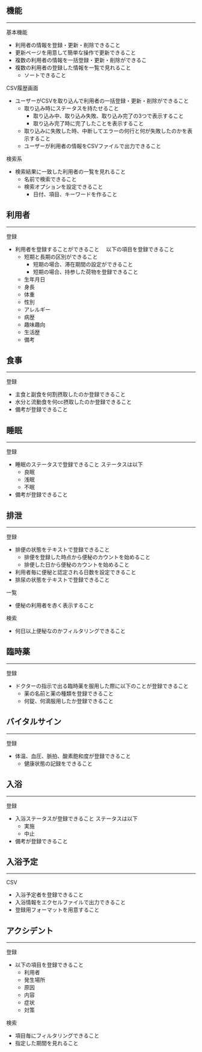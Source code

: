 
## 機能

---

基本機能

- 利用者の情報を登録・更新・削除できること
- 更新ページを用意して簡単な操作で更新できること
- 複数の利用者の情報を一括登録・更新・削除ができるこ
- 複数の利用者の登録した情報を一覧で見れること
	- ソートできること

CSV履歴画面
- ユーザーがCSVを取り込んで利用者の一括登録・更新・削除ができること
	- 取り込み時にステータスを持たせること
		- 取り込み中、取り込み失敗、取り込み完了の3つで表示すること
		- 取り込み完了時に完了したことを表示すること
	- 取り込みに失敗した時、中断してエラーの何行と何が失敗したのかを表示すること
	- ユーザーが利用者の情報をCSVファイルで出力できること

検索系
- 検索結果に一致した利用者の一覧を見れること
	- 名前で検索できること
	- 検索オプションを設定できること
		- 日付、項目、キーワードを作ること

## 利用者

---

登録
- 利用者を登録することができること
　以下の項目を登録できること
	- 短期と長期の区別ができること
		- 短期の場合、滞在期間の設定ができること
		- 短期の場合、持参した荷物を登録できること
	- 生年月日
	- 身長
	- 体重
	- 性別
	- アレルギー
	- 病歴
	- 趣味趣向
	- 生活歴
	- 備考

## 食事

---

登録
- 主食と副食を何割摂取したのか登録できること
- 水分と流動食を何cc摂取したのか登録できること
- 備考が登録できること


## 睡眠

---

登録
- 睡眠のステータスで登録できること
    ステータスは以下
    - 良眠
    - 浅眠
    - 不眠
- 備考が登録できること

## 排泄

---

登録
- 排便の状態をテキストで登録できること
	- 排便を登録した時点から便秘のカウントを始めること
	- 排便した日から便秘のカウントを始めること
- 利用者毎に便秘と認定される日数を設定できること
- 排尿の状態をテキストで登録できること

一覧
- 便秘の利用者を赤く表示すること

検索
- 何日以上便秘なのかフィルタリングできること

## 臨時薬
---
登録

- ドクターの指示で出る臨時薬を服用した際に以下のことが登録できること
	- 薬の名前と薬の種類を登録できること
	- 何錠、何滴服用したか登録できること

## バイタルサイン

---
登録

- 体温、血圧、脈拍、酸素飽和度が登録できること
	- 健康状態の記録をできること

## 入浴

---
登録

- 入浴ステータスが登録できること
ステータスは以下
	- 実施
	- 中止
- 備考が登録できること

## 入浴予定

---

CSV
- 入浴予定者を登録できること
- 入浴情報をエクセルファイルで出力できること
- 登録用フォーマットを用意すること

## アクシデント

---
登録

- 以下の項目を登録できること
	- 利用者
	- 発生場所
	- 原因
	- 内容
	- 症状
	- 対策

検索
- 項目毎にフィルタリングできること
- 指定した期間を見れること